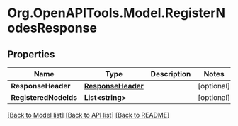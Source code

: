# Org.OpenAPITools.Model.RegisterNodesResponse

## Properties

Name | Type | Description | Notes
------------ | ------------- | ------------- | -------------
**ResponseHeader** | [**ResponseHeader**](ResponseHeader.md) |  | [optional] 
**RegisteredNodeIds** | **List&lt;string&gt;** |  | [optional] 

[[Back to Model list]](../README.md#documentation-for-models) [[Back to API list]](../README.md#documentation-for-api-endpoints) [[Back to README]](../README.md)


